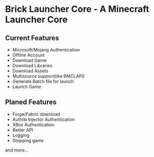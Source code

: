 # Brick Launcher Core - A Minecraft Launcher Core
## Current Features
+ Microsoft/Mojang Authentication
+ Offline Account
+ Download Game
+ Download Libraries
+ Download Assets
+ Multisource support(like BMCLAPI)
+ Generate Batch file for launch
+ Launch Game
## Planed Features
+ Forge/Fabric download
+ Authlib Injector Authentication
+ XBox Authentication
+ Better API
+ Logging
+ Stopping game

and more...
